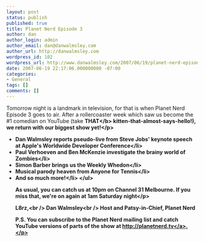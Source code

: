 ```yaml
---
layout: post
status: publish
published: true
title: Planet Nerd Episode 3
author: dan
author_login: admin
author_email: dan@danwalmsley.com
author_url: http://danwalmsley.com
wordpress_id: 102
wordpress_url: http://www.danwalmsley.com/2007/06/19/planet-nerd-episode-3/
date: 2007-06-19 22:17:06.000000000 -07:00
categories:
- General
tags: []
comments: []
---
```

<p>Tomorrow night is a landmark in television, for that is when Planet Nerd Episode 3 goes to air. After a rollercoaster week which saw us become the #1 comedian on YouTube (take <b>THAT<&#47;b> kitten-that-almost-says-hello!), we return with our biggest show yet!<&#47;p>

<ul>
<li>Dan Walmsley reports pseudo-live from Steve Jobs' keynote speech at Apple's Worldwide Developer Conference<&#47;li>
<li>Paul Verhoeven and Ben McKenzie investigate the brainy world of Zombies<&#47;li> 
<li>Simon Barber brings us the Weekly Whedon<&#47;li>
<li>Musical parody heaven from Anyone for Tennis<&#47;li>
<li>And so much more!<&#47;li>
<&#47;ul>

<p>As usual, you can catch us at 10pm on Channel 31 Melbourne. If you miss that, we're on again at 1am Saturday night<&#47;p>

L8rz,<br &#47;>
Dan Walmsley<br &#47;>
Host and Patsy-in-Chief, Planet Nerd

<p>P.S. You can subscribe to the Planet Nerd mailing list and catch YouTube versions of parts of the show at <a href="http:&#47;&#47;planetnerd.tv">http:&#47;&#47;planetnerd.tv<&#47;a>.<&#47;p>
